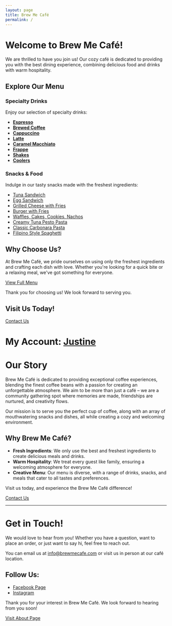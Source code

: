 ```yaml
---
layout: page
title: Brew Me Café
permalink: /
---
```


# Welcome to Brew Me Café!

We are thrilled to have you join us! Our cozy café is dedicated to providing you with the best dining experience, combining delicious food and drinks with warm hospitality.

## Explore Our Menu

### Specialty Drinks
Enjoy our selection of specialty drinks:
- [**Espresso**](images/espresso.jpg)
- [**Brewed Coffee**](images/brewed-coffee.jpg)
- [**Cappuccino**](images/cappuccino.jpg)
- [**Latte**](images/latte.jpg)
- [**Caramel Macchiato**](images/caramel-macchiato.jpg)
- [**Frappe**](images/frappe.jpg)
- [**Shakes**](images/shakes.jpg)
- [**Coolers**](images/coolers.jpg)

### Snacks & Food
Indulge in our tasty snacks made with the freshest ingredients:
- [Tuna Sandwich](images/tuna-sandwich.jpg)
- [Egg Sandwich](images/egg-sandwich.jpg)
- [Grilled Cheese with Fries](images/grilled-cheese.jpg)
- [Burger with Fries](images/burger.jpg)
- [Waffles, Cakes, Cookies, Nachos](images/desserts.jpg)
- [Creamy Tuna Pesto Pasta](images/tuna-pesto.jpg)
- [Classic Carbonara Pasta](images/carbonara.jpg)
- [Filipino Style Spaghetti](images/spaghetti.jpg)


## Why Choose Us?

At Brew Me Café, we pride ourselves on using only the freshest ingredients and crafting each dish with love. Whether you're looking for a quick bite or a relaxing meal, we've got something for everyone.

[View Full Menu](menu.md)

Thank you for choosing us! We look forward to serving you.

## Visit Us Today!

[Contact Us](contact.html)

# My Account: [Justine](https://www.facebook.com/justinelee72)


# Our Story

Brew Me Café is dedicated to providing exceptional coffee experiences, blending the finest coffee beans with a passion for creating an unforgettable atmosphere. We aim to be more than just a café – we are a community gathering spot where memories are made, friendships are nurtured, and creativity flows.

Our mission is to serve you the perfect cup of coffee, along with an array of mouthwatering snacks and dishes, all while creating a cozy and welcoming environment.

## Why Brew Me Café?
- **Fresh Ingredients**: We only use the best and freshest ingredients to create delicious meals and drinks.
- **Warm Hospitality**: We treat every guest like family, ensuring a welcoming atmosphere for everyone.
- **Creative Menu**: Our menu is diverse, with a range of drinks, snacks, and meals that cater to all tastes and preferences.

Visit us today, and experience the Brew Me Café difference!

[Contact Us](contact.html)

---

# Get in Touch!

We would love to hear from you! Whether you have a question, want to place an order, or just want to say hi, feel free to reach out.

You can email us at [info@brewmecafe.com](mailto://brewmecafe00@gmail.com) or visit us in person at our café location.

## Follow Us:
- [Facebook Page](https://www.facebook.com/goodshit.page/)
- [Instagram](https://www.instagram.com/justinelee00/)

Thank you for your interest in Brew Me Café. We look forward to hearing from you soon!

[Visit About Page](about.html)
